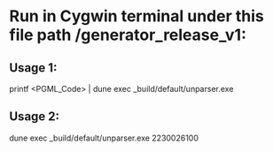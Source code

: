 # Run in Cygwin terminal under this file path /generator_release_v1:

## Usage 1: 

printf <PGML_Code> | dune exec _build/default/unparser.exe

## Usage 2:

dune exec _build/default/unparser.exe 2230026100
